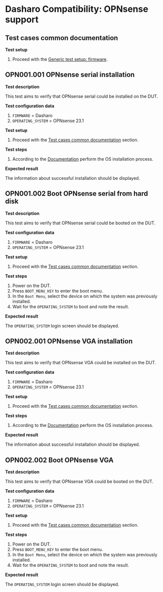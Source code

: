 # Dasharo Compatibility: OPNsense support

## Test cases common documentation

**Test setup**

1. Proceed with the
   [Generic test setup: firmware](../../generic-test-setup/#firmware).

## OPN001.001 OPNsense serial installation

**Test description**

This test aims to verify that OPNsense serial could be installed on the DUT.

**Test configuration data**

1. `FIRMWARE` = Dasharo
1. `OPERATING_SYSTEM` = OPNsense 23.1

**Test setup**

1. Proceed with the
   [Test cases common documentation](#test-cases-common-documentation) section.

**Test steps**

1. According to the [Documentation](../../generic-test-setup#os-installer)
   perform the OS installation process.

**Expected result**

The information about successful installation should be displayed.

## OPN001.002 Boot OPNsense serial from hard disk

**Test description**

This test aims to verify that OPNsense serial could be booted on the DUT.

**Test configuration data**

1. `FIRMWARE` = Dasharo
1. `OPERATING_SYSTEM` = OPNsense 23.1

**Test setup**

1. Proceed with the
   [Test cases common documentation](#test-cases-common-documentation) section.

**Test steps**

1. Power on the DUT.
1. Press `BOOT_MENU_KEY` to enter the boot menu.
1. In the `Boot Menu`, select the device on which the system was previously
   installed.
1. Wait for the `OPERATING_SYSTEM` to boot and note the result.

**Expected result**

The `OPERATING_SYSTEM` login screen should be displayed.

## OPN002.001 OPNsense VGA installation

**Test description**

This test aims to verify that OPNsense VGA could be installed on the DUT.

**Test configuration data**

1. `FIRMWARE` = Dasharo
1. `OPERATING_SYSTEM` = OPNsense 23.1

**Test setup**

1. Proceed with the
   [Test cases common documentation](#test-cases-common-documentation) section.

**Test steps**

1. According to the [Documentation](../../generic-test-setup#os-installer)
   perform the OS installation process.

**Expected result**

The information about successful installation should be displayed.

## OPN002.002 Boot OPNsense VGA

**Test description**

This test aims to verify that OPNsense VGA could be booted on the DUT.

**Test configuration data**

1. `FIRMWARE` = Dasharo
1. `OPERATING_SYSTEM` = OPNsense 23.1

**Test setup**

1. Proceed with the
   [Test cases common documentation](#test-cases-common-documentation) section.

**Test steps**

1. Power on the DUT.
1. Press `BOOT_MENU_KEY` to enter the boot menu.
1. In the `Boot Menu`, select the device on which the system was previously
   installed.
1. Wait for the `OPERATING_SYSTEM` to boot and note the result.

**Expected result**

The `OPERATING_SYSTEM` login screen should be displayed.
